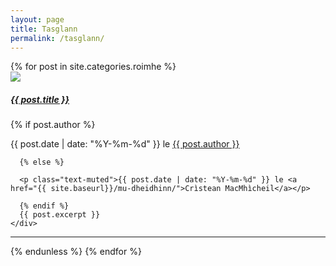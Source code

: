 ```yaml
---
layout: page
title: Tasglann
permalink: /tasglann/
---
```


<div class="container">
    {% for post in site.categories.roimhe %}
  <div class="row">
    <div class="col-md-3">
      <a href="{{ site.baseurl }}{{ post.url }}"><img src="{{ post.image }}" class="index-image"></a>
    </div>
    <div class="col-md-9">
      <h5 class="post-title"><a href="{{ site.baseurl }}{{ post.url }}">{{ post.title }}</a></h5>
      {% if post.author %}
      <p class="text-muted">{{ post.date | date: "%Y-%m-%d" }} le <a href="{{ post.author_url }}">{{ post.author }}</a></p>

      {% else %}

      <p class="text-muted">{{ post.date | date: "%Y-%m-%d" }} le <a href="{{ site.baseurl}}/mu-dheidhinn/">Crìstean MacMhìcheil</a></p>

      {% endif %}
      {{ post.excerpt }}
    </div>
  </div>
  <hr/>
  {% endunless %}
    {% endfor %}
